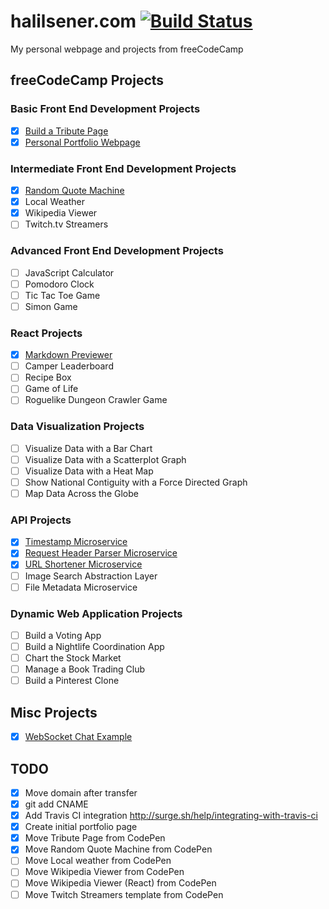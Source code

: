 # halilsener.com [![Build Status](https://travis-ci.org/hisener/halilsener.com.svg?branch=master)](https://travis-ci.org/hisener/halilsener.com)
My personal webpage and projects from freeCodeCamp

## freeCodeCamp Projects

### Basic Front End Development Projects

- [x] [Build a Tribute Page](projects/tribute-page)
- [x] [Personal Portfolio Webpage](projects/personal-portfolio)

### Intermediate Front End Development Projects
- [x] [Random Quote Machine](projects/random-quote-machine)
- [x] Local Weather
- [x] Wikipedia Viewer
- [ ] Twitch.tv Streamers

### Advanced Front End Development Projects
- [ ] JavaScript Calculator
- [ ] Pomodoro Clock
- [ ] Tic Tac Toe Game
- [ ] Simon Game

### React Projects
- [x] [Markdown Previewer](https://github.com/hisener/markdown-previewer)
- [ ] Camper Leaderboard
- [ ] Recipe Box
- [ ] Game of Life
- [ ] Roguelike Dungeon Crawler Game

### Data Visualization Projects
- [ ] Visualize Data with a Bar Chart
- [ ] Visualize Data with a Scatterplot Graph
- [ ] Visualize Data with a Heat Map
- [ ] Show National Contiguity with a Force Directed Graph
- [ ] Map Data Across the Globe

### API Projects
- [x] [Timestamp Microservice](https://github.com/hisener/timestamp-api)
- [x] [Request Header Parser Microservice](https://github.com/hisener/header-parser)
- [x] [URL Shortener Microservice](https://github.com/hisener/url-shortener)
- [ ] Image Search Abstraction Layer
- [ ] File Metadata Microservice

### Dynamic Web Application Projects
- [ ] Build a Voting App
- [ ] Build a Nightlife Coordination App
- [ ] Chart the Stock Market
- [ ] Manage a Book Trading Club
- [ ] Build a Pinterest Clone

## Misc Projects
- [x] [WebSocket Chat Example](https://github.com/hisener/ws-chat-example)

## TODO
- [x] Move domain after transfer
- [x] git add CNAME
- [x] Add Travis CI integration http://surge.sh/help/integrating-with-travis-ci
- [x] Create initial portfolio page
- [x] Move Tribute Page from CodePen
- [x] Move Random Quote Machine from CodePen
- [ ] Move Local weather from CodePen
- [ ] Move Wikipedia Viewer from CodePen
- [ ] Move Wikipedia Viewer (React) from CodePen
- [ ] Move Twitch Streamers template from CodePen
